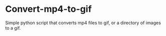 # Convert-mp4-to-gif
Simple python script that converts mp4 files to gif, or a directory of images to a gif.
